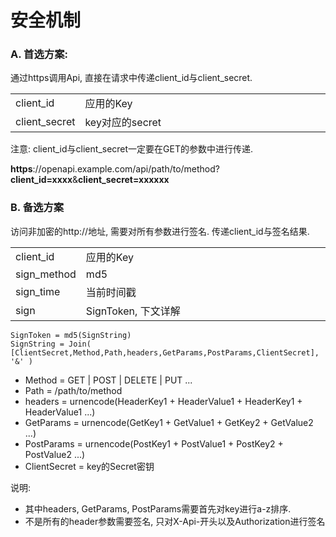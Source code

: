 # 安全机制

### A. 首选方案: 

通过https调用Api, 直接在请求中传递client_id与client_secret.

<table width="100%">
<tr><td width="20%">client_id</td><td>应用的Key</td></tr>
<tr><td width="20%">client_secret</td><td>key对应的secret</td></tr>
</table>

注意: client_id与client_secret一定要在GET的参数中进行传递.

<b>https</b>://openapi.example.com/api/path/to/method?<b>client_id=xxxx</b>&<b>client_secret=xxxxxx</b>

### B. 备选方案

访问非加密的http://地址, 需要对所有参数进行签名. 传递client_id与签名结果.

<table width="100%">
<tr><td width="20%">client_id</td><td>应用的Key</td></tr>
<tr><td width="20%">sign_method</td><td>md5</td></tr>
<tr><td width="20%">sign_time</td><td>当前时间戳</td></tr>
<tr><td width="20%">sign</td><td>SignToken, 下文详解</td></tr>
</table>

    SignToken = md5(SignString)
    SignString = Join( [ClientSecret,Method,Path,headers,GetParams,PostParams,ClientSecret], '&' )

- Method = GET | POST | DELETE | PUT ...
- Path = /path/to/method
- headers = urnencode(HeaderKey1 + HeaderValue1 + HeaderKey1 + HeaderValue1 ...)
- GetParams = urnencode(GetKey1 + GetValue1 + GetKey2 + GetValue2 ...)
- PostParams = urnencode(PostKey1 + PostValue1 + PostKey2 + PostValue2 ...)
- ClientSecret = key的Secret密钥

说明:

- 其中headers, GetParams, PostParams需要首先对key进行a-z排序.
- 不是所有的header参数需要签名,  只对X-Api-开头以及Authorization进行签名

